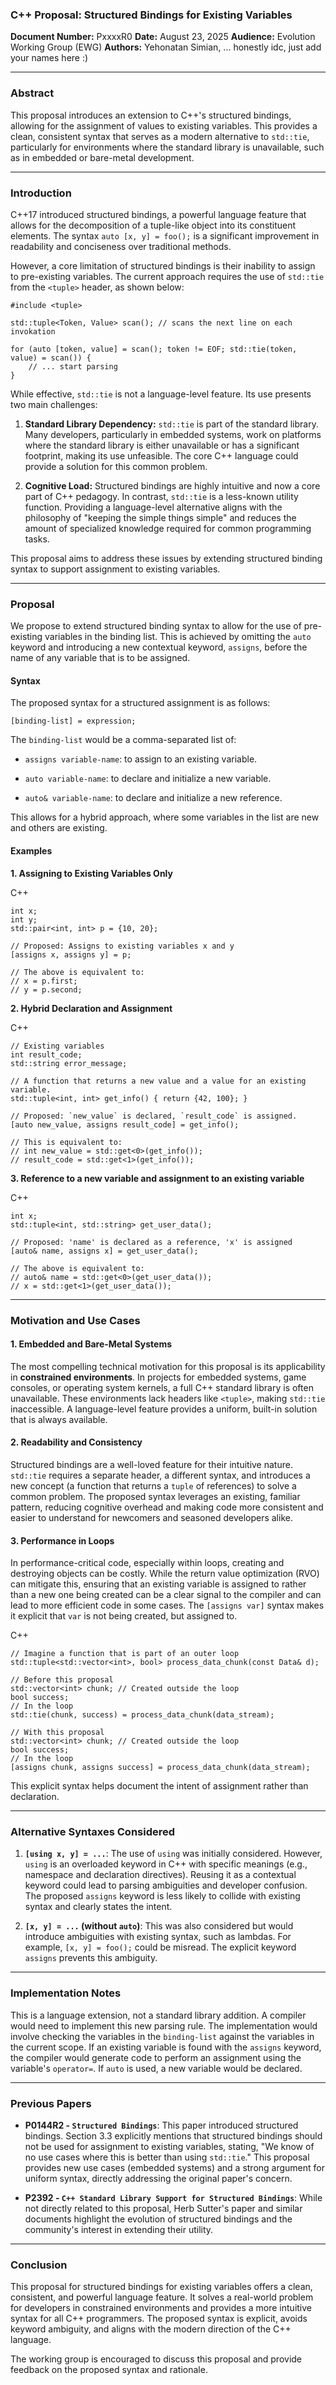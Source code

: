 
### C++ Proposal: Structured Bindings for Existing Variables

**Document Number:** PxxxxR0
**Date:** August 23, 2025
**Audience:** Evolution Working Group (EWG)
**Authors:** Yehonatan Simian, ... honestly idc, just add your names here :)

----------

### Abstract

This proposal introduces an extension to C++'s structured bindings, allowing for the assignment of values to existing variables. This provides a clean, consistent syntax that serves as a modern alternative to `std::tie`, particularly for environments where the standard library is unavailable, such as in embedded or bare-metal development.

----------

### Introduction

C++17 introduced structured bindings, a powerful language feature that allows for the decomposition of a tuple-like object into its constituent elements. The syntax `auto [x, y] = foo();` is a significant improvement in readability and conciseness over traditional methods.

However, a core limitation of structured bindings is their inability to assign to pre-existing variables. The current approach requires the use of `std::tie` from the `<tuple>` header, as shown below:

```
#include <tuple>

std::tuple<Token, Value> scan(); // scans the next line on each invokation

for (auto [token, value] = scan(); token != EOF; std::tie(token, value) = scan()) {
	// ... start parsing
}
```

While effective, `std::tie` is not a language-level feature. Its use presents two main challenges:

1.  **Standard Library Dependency:** `std::tie` is part of the standard library. Many developers, particularly in embedded systems, work on platforms where the standard library is either unavailable or has a significant footprint, making its use unfeasible. The core C++ language could provide a solution for this common problem.
    
2.  **Cognitive Load:** Structured bindings are highly intuitive and now a core part of C++ pedagogy. In contrast, `std::tie` is a less-known utility function. Providing a language-level alternative aligns with the philosophy of "keeping the simple things simple" and reduces the amount of specialized knowledge required for common programming tasks.
    

This proposal aims to address these issues by extending structured binding syntax to support assignment to existing variables.

----------

### Proposal

We propose to extend structured binding syntax to allow for the use of pre-existing variables in the binding list. This is achieved by omitting the `auto` keyword and introducing a new contextual keyword, `assigns`, before the name of any variable that is to be assigned.

#### Syntax

The proposed syntax for a structured assignment is as follows:

`[binding-list] = expression;`

The `binding-list` would be a comma-separated list of:

-   `assigns variable-name`: to assign to an existing variable.
    
-   `auto variable-name`: to declare and initialize a new variable.
    
-   `auto& variable-name`: to declare and initialize a new reference.
    

This allows for a hybrid approach, where some variables in the list are new and others are existing.

#### Examples

**1. Assigning to Existing Variables Only**

C++

```
int x;
int y;
std::pair<int, int> p = {10, 20};

// Proposed: Assigns to existing variables x and y
[assigns x, assigns y] = p;

// The above is equivalent to:
// x = p.first;
// y = p.second;

```

**2. Hybrid Declaration and Assignment**

C++

```
// Existing variables
int result_code;
std::string error_message;

// A function that returns a new value and a value for an existing variable.
std::tuple<int, int> get_info() { return {42, 100}; }

// Proposed: `new_value` is declared, `result_code` is assigned.
[auto new_value, assigns result_code] = get_info();

// This is equivalent to:
// int new_value = std::get<0>(get_info());
// result_code = std::get<1>(get_info());

```

**3. Reference to a new variable and assignment to an existing variable**

C++

```
int x;
std::tuple<int, std::string> get_user_data();

// Proposed: 'name' is declared as a reference, 'x' is assigned
[auto& name, assigns x] = get_user_data();

// The above is equivalent to:
// auto& name = std::get<0>(get_user_data());
// x = std::get<1>(get_user_data());

```

----------

### Motivation and Use Cases

#### 1. Embedded and Bare-Metal Systems

The most compelling technical motivation for this proposal is its applicability in **constrained environments**. In projects for embedded systems, game consoles, or operating system kernels, a full C++ standard library is often unavailable. These environments lack headers like `<tuple>`, making `std::tie` inaccessible. A language-level feature provides a uniform, built-in solution that is always available.

#### 2. Readability and Consistency

Structured bindings are a well-loved feature for their intuitive nature. `std::tie` requires a separate header, a different syntax, and introduces a new concept (a function that returns a `tuple` of references) to solve a common problem. The proposed syntax leverages an existing, familiar pattern, reducing cognitive overhead and making code more consistent and easier to understand for newcomers and seasoned developers alike.

#### 3. Performance in Loops

In performance-critical code, especially within loops, creating and destroying objects can be costly. While the return value optimization (RVO) can mitigate this, ensuring that an existing variable is assigned to rather than a new one being created can be a clear signal to the compiler and can lead to more efficient code in some cases. The `[assigns var]` syntax makes it explicit that `var` is not being created, but assigned to.

C++

```
// Imagine a function that is part of an outer loop
std::tuple<std::vector<int>, bool> process_data_chunk(const Data& d);

// Before this proposal
std::vector<int> chunk; // Created outside the loop
bool success;
// In the loop
std::tie(chunk, success) = process_data_chunk(data_stream);

// With this proposal
std::vector<int> chunk; // Created outside the loop
bool success;
// In the loop
[assigns chunk, assigns success] = process_data_chunk(data_stream);

```

This explicit syntax helps document the intent of assignment rather than declaration.

----------

### Alternative Syntaxes Considered

1.  **`[using x, y] = ...`**: The use of `using` was initially considered. However, `using` is an overloaded keyword in C++ with specific meanings (e.g., namespace and declaration directives). Reusing it as a contextual keyword could lead to parsing ambiguities and developer confusion. The proposed `assigns` keyword is less likely to collide with existing syntax and clearly states the intent.
    
2.  **`[x, y] = ...` (without `auto`)**: This was also considered but would introduce ambiguities with existing syntax, such as lambdas. For example, `[x, y] = foo();` could be misread. The explicit keyword `assigns` prevents this ambiguity.
    

----------

### Implementation Notes

This is a language extension, not a standard library addition. A compiler would need to implement this new parsing rule. The implementation would involve checking the variables in the `binding-list` against the variables in the current scope. If an existing variable is found with the `assigns` keyword, the compiler would generate code to perform an assignment using the variable's `operator=`. If `auto` is used, a new variable would be declared.

----------

### Previous Papers

-   **P0144R2 - `Structured Bindings`**: This paper introduced structured bindings. Section 3.3 explicitly mentions that structured bindings should not be used for assignment to existing variables, stating, "We know of no use cases where this is better than using `std::tie`." This proposal provides new use cases (embedded systems) and a strong argument for uniform syntax, directly addressing the original paper's concern.
    
-   **P2392 - `C++ Standard Library Support for Structured Bindings`**: While not directly related to this proposal, Herb Sutter's paper and similar documents highlight the evolution of structured bindings and the community's interest in extending their utility.
    

----------

### Conclusion

This proposal for structured bindings for existing variables offers a clean, consistent, and powerful language feature. It solves a real-world problem for developers in constrained environments and provides a more intuitive syntax for all C++ programmers. The proposed syntax is explicit, avoids keyword ambiguity, and aligns with the modern direction of the C++ language.

The working group is encouraged to discuss this proposal and provide feedback on the proposed syntax and rationale.
<!--stackedit_data:
eyJoaXN0b3J5IjpbMTIxMjYwNTk0LDIwNzc0MDM3MTMsLTUyNz
kxMDI5OSwtODU1NjA3NzgsMzIyMzQ1NzgwXX0=
-->